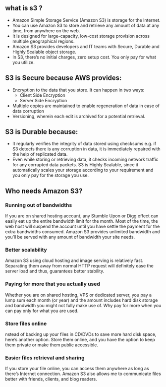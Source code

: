 ## what is s3 ?
   * Amazon Simple Storage Service (Amazon S3) is storage for the Internet. 
   * You can use Amazon S3 to store and retrieve any amount of data at any time, from anywhere on the web.
   * It is designed for large-capacity, low-cost storage provision across multiple geographical regions. 
   * Amazon S3 provides developers and IT teams with Secure, Durable and Highly Scalable object storage.
   * In S3, there’s no initial charges, zero setup cost. You only pay for what you utilize.

## S3 is Secure because AWS provides:
   * Encryption to the data that you store. It can happen in two ways:
     - Client Side Encryption
     - Server Side Encryption
   * Multiple copies are maintained to enable regeneration of data in case of data corruption
   * Versioning, wherein each edit is archived for a potential retrieval.
## S3 is Durable because:

   * It regularly verifies the integrity of data stored using checksums e.g. if S3 detects there is any corruption in data, it is immediately repaired with the help of replicated data.
   * Even while storing or retrieving data, it checks incoming network traffic for any corrupted data packets.
S3 is Highly Scalable, since it automatically scales your storage according to your requirement and you only pay for the storage you use.


## Who needs Amazon S3?

### Running out of bandwidths

If you are on shared hosting account, any Stumble Upon or Digg effect can easily eat up the entire bandwidth limit for the month. Most of the time, the web host will suspend the account until you have settle the payment for the extra bandwidths consumed. Amazon S3 provides unlimited bandwidth and you’ll be served with any amount of bandwidth your site needs.

### Better scalability

Amazon S3 using cloud hosting and image serving is relatively fast. Separating them away from normal HTTP request will definitely ease the server load and thus, guarantees better stability.

### Paying for more that you actually used

Whether you are on shared hosting, VPS or dedicated server, you pay a lump sum each month (or year) and the amount includes hard disk storage and bandwidth you might not fully make use of. Why pay for more when you can pay only for what you are used.

### Store files online

nstead of backing up your files in CD/DVDs to save more hard disk space, here’s another option. Store them online, and you have the option to keep them private or make them public accessible.


### Easier files retrieval and sharing

If you store your file online, you can access them anywhere as long as there’s Internet connection. Amazon S3 also allows me to communicate files better with friends, clients, and blog readers.
